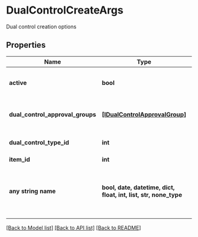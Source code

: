 # DualControlCreateArgs

Dual control creation options

## Properties
Name | Type | Description | Notes
------------ | ------------- | ------------- | -------------
**active** | **bool** | Create the dual control as active or not | [optional] 
**dual_control_approval_groups** | [**[IDualControlApprovalGroup]**](IDualControlApprovalGroup.md) | Dual control approval groups | [optional] 
**dual_control_type_id** | **int** | Dual control type ID | [optional] 
**item_id** | **int** | ItemId | [optional] 
**any string name** | **bool, date, datetime, dict, float, int, list, str, none_type** | any string name can be used but the value must be the correct type | [optional]

[[Back to Model list]](../README.md#documentation-for-models) [[Back to API list]](../README.md#documentation-for-api-endpoints) [[Back to README]](../README.md)


